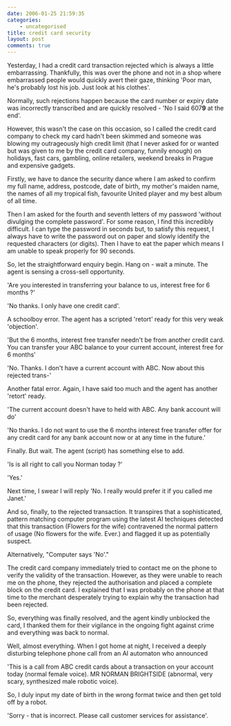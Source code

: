 ```yaml
---
date: 2006-01-25 21:59:35
categories:
    - uncategorised
title: credit card security
layout: post
comments: true
---
```

Yesterday, I had a credit card transaction rejected which is always a
little embarrassing. Thankfully, this was over the phone and not in a
shop where embarrassed people would quickly avert their gaze, thinking
'Poor man, he's probably lost his job. Just look at his clothes'.

Normally, such rejections happen because the card number or expiry date
was incorrectly transcribed and are quickly resolved - 'No I said
607**9** at the end'.

However, this wasn't the case on this occasion, so I called the credit
card company to check my card hadn't been skimmed and someone was
blowing my outrageously high credit limit (that I never asked for or
wanted but was given to me by the credit card company, funnily enough)
on holidays, fast cars, gambling, online retailers, weekend breaks in
Prague and expensive gadgets.

Firstly, we have to dance the security dance where I am asked to confirm
my full name, address, postcode, date of birth, my mother's maiden name,
the names of all my tropical fish, favourite United player and my best
album of all time.

Then I am asked for the fourth and seventh letters of my password
'without divulging the complete password'. For some reason, I find this
incredibly difficult. I can type the password in seconds but, to satisfy
this request, I always have to write the password out on paper and
slowly identify the requested characters (or digits). Then I have to eat
the paper which means I am unable to speak properly for 90 seconds.

So, let the straightforward enquiry begin. Hang on - wait a minute. The
agent is sensing a cross-sell opportunity.

'Are you interested in transferring your balance to us, interest free
for 6 months ?'

'No thanks. I only have one credit card'.

A schoolboy error. The agent has a scripted 'retort' ready for this very
weak 'objection'.

'But the 6 months, interest free transfer needn't be from another credit
card. You can transfer your ABC balance to your current account,
interest free for 6 months'

'No. Thanks. I don't have a current account with ABC. Now about this
rejected trans-'

Another fatal error. Again, I have said too much and the agent has
another 'retort' ready.

'The current account doesn't have to held with ABC. Any bank account
will do'

'No thanks. I do not want to use the 6 months interest free transfer
offer for any credit card for any bank account now or at any time in the
future.'

Finally. But wait. The agent (script) has something else to add.

'Is is all right to call you Norman today ?'

'Yes.'

Next time, I swear I will reply 'No. I really would prefer it if you
called me Janet.'

And so, finally, to the rejected transaction. It transpires that a
sophisticated, pattern matching computer program using the latest AI
techniques detected that this transaction (Flowers for the wife)
contravened the normal pattern of usage (No flowers for the wife. Ever.)
and flagged it up as potentially suspect.

Alternatively, "Computer says 'No'."

The credit card company immediately tried to contact me on the phone to
verify the validity of the transaction. However, as they were unable to
reach me on the phone, they rejected the authorisation and placed a
complete block on the credit card. I explained that I was probably on
the phone at that time to the merchant desperately trying to explain why
the transaction had been rejected.

So, everything was finally resolved, and the agent kindly unblocked the
card, I thanked them for their vigilance in the ongoing fight against
crime and everything was back to normal.

Well, almost everything. When I got home at night, I received a deeply
disturbing telephone phone call from an AI automaton who announced

'This is a call from ABC credit cards about a transaction on your
account today (normal female voice). MR NORMAN BRIGHTSIDE (abnormal,
very scary, synthesized male robotic voice).

So, I duly input my date of birth in the wrong format twice and then get
told off by a robot.

'Sorry - that is incorrect. Please call customer services for
assistance'.

